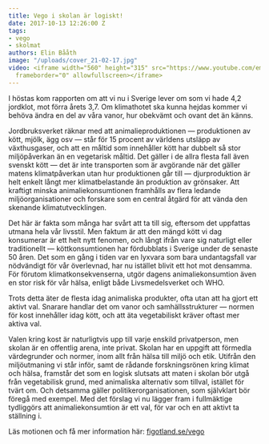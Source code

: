 ```yaml
---
title: Vego i skolan är logiskt!
date: 2017-10-13 12:26:00 Z
tags:
- vego
- skolmat
authors: Elin Bååth
image: "/uploads/cover_21-02-17.jpg"
video: <iframe width="560" height="315" src="https://www.youtube.com/embed/9Oe-StX1Fvs"
  frameborder="0" allowfullscreen></iframe>
---
```


I höstas kom rapporten om att vi nu i Sverige lever om som vi hade 4,2 jordklot, mot förra årets 3,7. Om klimathotet ska kunna hejdas kommer vi behöva ändra en del av våra vanor, hur obekvämt och ovant det än känns.

Jordbruksverket räknar med att animalieproduktionen — produktionen av kött, mjölk, ägg osv — står för 15 procent av världens utsläpp av växthusgaser, och att en måltid som innehåller kött har dubbelt så stor miljöpåverkan än en vegetarisk måltid. Det gäller i de allra flesta fall även svenskt kött — det är inte transporten som är avgörande när det gäller matens klimatpåverkan utan hur produktionen går till — djurproduktion är helt enkelt långt mer klimatbelastande än produktion av grönsaker. Att kraftigt minska animaliekonsumtionen framhålls av flera ledande miljöorganisationer och forskare som en central åtgärd för att vända den skenande klimatutvecklingen.

Det här är fakta som många har svårt att ta till sig, eftersom det uppfattas utmana hela vår livsstil. Men faktum är att den mängd kött vi dag konsumerar är ett helt nytt fenomen, och långt ifrån vare sig naturligt eller traditionellt — köttkonsumtionen har fördubblats i Sverige under de senaste 50 åren. Det som en gång i tiden var en lyxvara som bara undantagsfall var nödvändigt för vår överlevnad, har nu istället blivit ett hot mot densamma. För förutom klimatkonsekvenserna, utgör dagens animaliekonsumtion även en stor risk för vår hälsa, enligt både Livsmedelsverket och WHO.

Trots detta äter de flesta idag animaliska produkter, ofta utan att ha gjort ett aktivt val. Snarare handlar det om vanor och samhällsstrukturer — normen för kost innehåller idag kött, och att äta vegetabiliskt kräver oftast mer aktiva val.

Valen kring kost är naturligtvis upp till varje enskild privatperson, men skolan är en offentlig arena, inte privat. Skolan har en uppgift att förmedla värdegrunder och normer, inom allt från hälsa till miljö och etik. Utifrån den miljöutmaning vi står inför, samt de rådande forskningsrönen kring klimat och hälsa, framstår det som en logisk slutsats att maten i skolan bör utgå från vegetabilisk grund, med animaliska alternativ som tillval, istället för tvärt om. Och detsamma gäller politikerorganisationen, som självklart bör föregå med exempel. Med det förslag vi nu lägger fram i fullmäktige tydliggörs att animaliekonsumtion är ett val, för var och en att aktivt ta ställning i.

Läs motionen och få mer information här: [figotland.se/vego](https://figotland.se/vego)